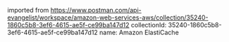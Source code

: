 imported from https://www.postman.com/api-evangelist/workspace/amazon-web-services-aws/collection/35240-1860c5b8-3ef6-4615-ae5f-ce99ba147d12
collectionId: 35240-1860c5b8-3ef6-4615-ae5f-ce99ba147d12
name: Amazon ElastiCache